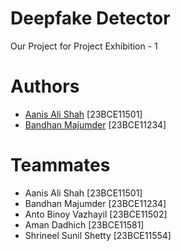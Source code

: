 # Deepfake Detector

Our Project for Project Exhibition - 1

# Authors
- [Aanis Ali Shah](https://github.com/alight659) [23BCE11501]
- [Bandhan Majumder](https://github.com/bandhan-majumder) [23BCE11234]

# Teammates
- Aanis Ali Shah [23BCE11501]
- Bandhan Majumder [23BCE11234]
- Anto Binoy Vazhayil [23BCE11502]
- Aman Dadhich [23BCE11581]
- Shrineel Sunil Shetty [23BCE11554]
